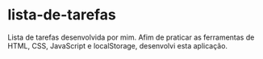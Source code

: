 # lista-de-tarefas
Lista de tarefas desenvolvida por mim.
Afim de praticar as ferramentas de HTML, CSS, JavaScript e localStorage, desenvolvi esta aplicação.
